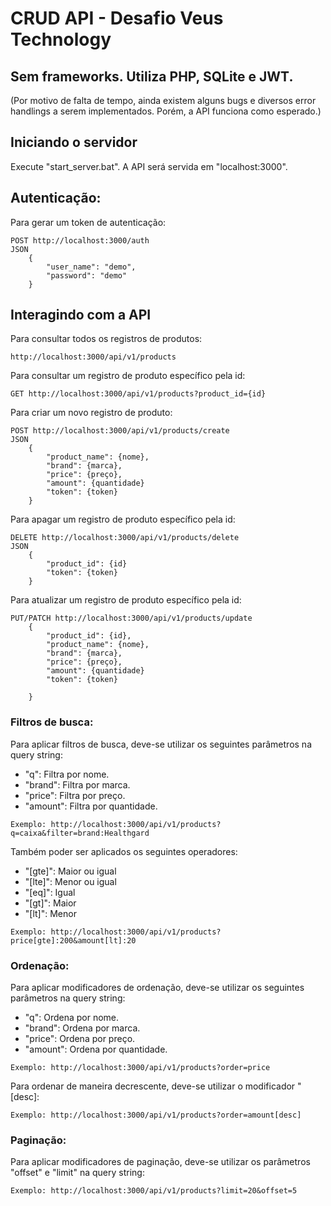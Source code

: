 # CRUD API - Desafio Veus Technology

## Sem frameworks. Utiliza PHP, SQLite e JWT. 

(Por motivo de falta de tempo, ainda existem alguns bugs e diversos error handlings a serem implementados. Porém, a API funciona como esperado.)

## Iniciando o servidor
Execute "start_server.bat". A API será servida em "localhost:3000".

## Autenticação:
Para gerar um token de autenticação:
```
POST http://localhost:3000/auth
JSON
    {
        "user_name": "demo",
        "password": "demo"
    }
```
## Interagindo com a API
Para consultar todos os registros de produtos:
```
http://localhost:3000/api/v1/products
```
Para consultar um registro de produto específico pela id:
```
GET http://localhost:3000/api/v1/products?product_id={id}
```
Para criar um novo registro de produto:
```
POST http://localhost:3000/api/v1/products/create
JSON
    {
        "product_name": {nome},
        "brand": {marca},
        "price": {preço},
        "amount": {quantidade}
        "token": {token}
    }
```
Para apagar um registro de produto específico pela id:
```
DELETE http://localhost:3000/api/v1/products/delete
JSON
    {
    	"product_id": {id}
        "token": {token}
    }
```

Para atualizar um registro de produto específico pela id:
```
PUT/PATCH http://localhost:3000/api/v1/products/update
    {
        "product_id": {id},
        "product_name": {nome},
        "brand": {marca},
        "price": {preço},
        "amount": {quantidade}
        "token": {token}

    }
```

### Filtros de busca:

Para aplicar filtros de busca, deve-se utilizar os seguintes parâmetros na query string:
* "q": Filtra por nome.
* "brand": Filtra por marca.
* "price": Filtra por preço.
* "amount": Filtra por quantidade.
```
Exemplo: http://localhost:3000/api/v1/products?q=caixa&filter=brand:Healthgard
```
Também poder ser aplicados os seguintes operadores:
 * "[gte]": Maior ou igual
 * "[lte]": Menor ou igual
 * "[eq]": Igual
 * "[gt]": Maior
 * "[lt]": Menor
```
Exemplo: http://localhost:3000/api/v1/products?price[gte]:200&amount[lt]:20
```

### Ordenação:

Para aplicar modificadores de ordenação, deve-se utilizar os seguintes parâmetros na query string:
* "q": Ordena por nome.
* "brand": Ordena por marca.
* "price": Ordena por preço.
* "amount": Ordena por quantidade.
```
Exemplo: http://localhost:3000/api/v1/products?order=price
```
Para ordenar de maneira decrescente, deve-se utilizar o modificador "[desc]:
```
Exemplo: http://localhost:3000/api/v1/products?order=amount[desc]
```

### Paginação:

Para aplicar modificadores de paginação, deve-se utilizar os parâmetros "offset" e "limit" na query string:
```
Exemplo: http://localhost:3000/api/v1/products?limit=20&offset=5
```
